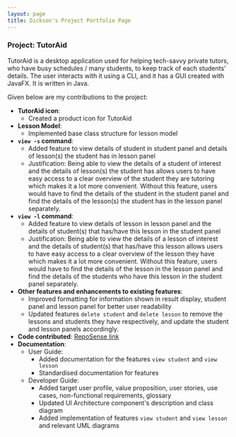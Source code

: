 ```yaml
---
layout: page
title: Dickson's Project Portfolio Page
---
```


### Project: TutorAid
<!-- PPP format and structure adapted from
https://github.com/samuelfangjw/tp/blob/master/docs/team/samuelfangjw.md
-->
TutorAid is a desktop application used for helping tech-savvy private tutors, who have busy schedules / many students, to keep track of each students' details.
The user interacts with it using a CLI, and it has a GUI created with JavaFX. It is written in Java.

Given below are my contributions to the project:

* **TutorAid icon**:
    * Created a product icon for TutorAid
* **Lesson Model**:
    * Implemented base class structure for lesson model
* **`view -s` command**:
    * Added feature to view details of student in student panel and details of lesson(s) the student has in lesson panel
    * Justification: Being able to view the details of a student of interest and the details of lesson(s) the student has allows users to have easy access to a clear overview of the student they are tutoring which makes it a lot more convenient. Without this feature, users would have to find the details of the student in the student panel and find the details of the lesson(s) the student has in the lesson panel separately.
* **`view -l` command**:
    * Added feature to view details of lesson in lesson panel and the details of student(s) that has/have this lesson in the student panel
    * Justification: Being able to view the details of a lesson of interest and the details of student(s) that has/have this lesson allows users to have easy access to a clear overview of the lesson they have which makes it a lot more convenient. Without this feature, users would have to find the details of the lesson in the lesson panel and find the details of the students who have this lesson in the student panel separately.
* **Other features and enhancements to existing features**:
    * Improved formatting for information shown in result display, student panel and lesson panel for better user readability
    * Updated features `delete student` and `delete lesson` to remove the lessons and students they have respectively, and update the student and lesson panels accordingly.
* **Code contributed**: [RepoSense link](https://nus-cs2103-ay2122s1.github.io/tp-dashboard/?search=dt-td&sort=groupTitle&sortWithin=title&timeframe=commit&mergegroup=&groupSelect=groupByRepos&breakdown=true&checkedFileTypes=docs~functional-code~test-code~other&since=2021-09-17&tabOpen=true&tabType=authorship&tabAuthor=dt-td&tabRepo=AY2122S1-CS2103T-W16-3%2Ftp%5Bmaster%5D&authorshipIsMergeGroup=false&authorshipFileTypes=docs~functional-code~test-code&authorshipIsBinaryFileTypeChecked=false)
* **Documentation**:
    * User Guide:
        * Added documentation for the features `view student` and `view lesson`
        * Standardised documentation for features
    * Developer Guide:
        * Added target user profile, value proposition, user stories, use cases, non-functional requirements, glossary
        * Updated UI Architecture component's description and class diagram
        * Added implementation of features `view student` and `view lesson` and relevant UML diagrams 
